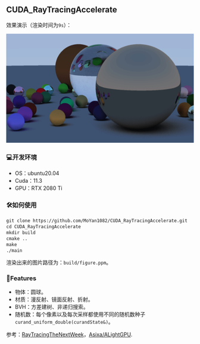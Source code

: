 ## CUDA_RayTracingAccelerate

效果演示（渲染时间为`9s`）：

![example](./images/figure1.png)

### :computer:开发环境

- OS：ubuntu20.04
- Cuda：11.3
- GPU：RTX 2080 Ti 

### :hammer_and_wrench:如何使用

```shell
git clone https://github.com/MoYan1082/CUDA_RayTracingAccelerate.git
cd CUDA_RayTracingAccelerate
mkdir build
cmake ..
make
./main
```

渲染出来的图片路径为：`build/figure.ppm`。

### :milky_way:Features

- 物体：圆球。
- 材质：漫反射、镜面反射、折射。
- BVH：方差建树、非递归搜索。
- 随机数：每个像素以及每次采样都使用不同的随机数种子 `curand_uniform_double(curandState&)`。



参考：[RayTracingTheNextWeek](http://raytracing.github.io/books/RayTracingTheNextWeek.html)，[Asixa/ALightGPU](https://github.com/Asixa/ALightGPU).

